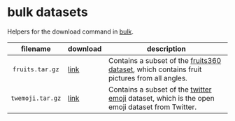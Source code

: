 # bulk datasets

Helpers for the download command in [bulk](https://github.com/koaning/bulk).

|     filename     | download | description                                                                                                                                                      |
|:----------------:|---------------|------------------------------------------------------------------------------------------------------------------------------------------------------------------|
| `fruits.tar.gz`    | [link](https://github.com/koaning/bulk-datasets/raw/main/fruits.tar.gz)          | Contains a subset of the [fruits360 dataset](https://www.kaggle.com/datasets/moltean/fruits), which contains fruit pictures from all angles. |
| `twemoji.tar.gz` | [link](https://github.com/koaning/bulk-datasets/raw/main/twemoji.tar.gz)          | Contains a subset of the [twitter emoji](https://twemoji.twitter.com/) dataset, which is the open emoji dataset from Twitter.     

